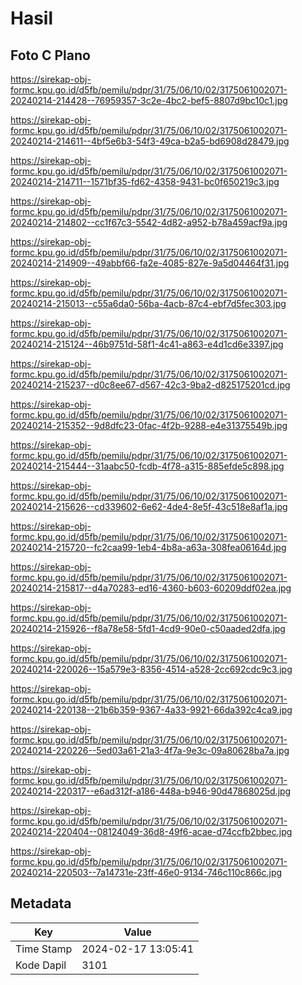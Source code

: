 # Hasil

## Foto C Plano

https://sirekap-obj-formc.kpu.go.id/d5fb/pemilu/pdpr/31/75/06/10/02/3175061002071-20240214-214428--76959357-3c2e-4bc2-bef5-8807d9bc10c1.jpg

https://sirekap-obj-formc.kpu.go.id/d5fb/pemilu/pdpr/31/75/06/10/02/3175061002071-20240214-214611--4bf5e6b3-54f3-49ca-b2a5-bd6908d28479.jpg

https://sirekap-obj-formc.kpu.go.id/d5fb/pemilu/pdpr/31/75/06/10/02/3175061002071-20240214-214711--1571bf35-fd62-4358-9431-bc0f650219c3.jpg

https://sirekap-obj-formc.kpu.go.id/d5fb/pemilu/pdpr/31/75/06/10/02/3175061002071-20240214-214802--cc1f67c3-5542-4d82-a952-b78a459acf9a.jpg

https://sirekap-obj-formc.kpu.go.id/d5fb/pemilu/pdpr/31/75/06/10/02/3175061002071-20240214-214909--49abbf66-fa2e-4085-827e-9a5d04464f31.jpg

https://sirekap-obj-formc.kpu.go.id/d5fb/pemilu/pdpr/31/75/06/10/02/3175061002071-20240214-215013--c55a6da0-56ba-4acb-87c4-ebf7d5fec303.jpg

https://sirekap-obj-formc.kpu.go.id/d5fb/pemilu/pdpr/31/75/06/10/02/3175061002071-20240214-215124--46b9751d-58f1-4c41-a863-e4d1cd6e3397.jpg

https://sirekap-obj-formc.kpu.go.id/d5fb/pemilu/pdpr/31/75/06/10/02/3175061002071-20240214-215237--d0c8ee67-d567-42c3-9ba2-d825175201cd.jpg

https://sirekap-obj-formc.kpu.go.id/d5fb/pemilu/pdpr/31/75/06/10/02/3175061002071-20240214-215352--9d8dfc23-0fac-4f2b-9288-e4e31375549b.jpg

https://sirekap-obj-formc.kpu.go.id/d5fb/pemilu/pdpr/31/75/06/10/02/3175061002071-20240214-215444--31aabc50-fcdb-4f78-a315-885efde5c898.jpg

https://sirekap-obj-formc.kpu.go.id/d5fb/pemilu/pdpr/31/75/06/10/02/3175061002071-20240214-215626--cd339602-6e62-4de4-8e5f-43c518e8af1a.jpg

https://sirekap-obj-formc.kpu.go.id/d5fb/pemilu/pdpr/31/75/06/10/02/3175061002071-20240214-215720--fc2caa99-1eb4-4b8a-a63a-308fea06164d.jpg

https://sirekap-obj-formc.kpu.go.id/d5fb/pemilu/pdpr/31/75/06/10/02/3175061002071-20240214-215817--d4a70283-ed16-4360-b603-60209ddf02ea.jpg

https://sirekap-obj-formc.kpu.go.id/d5fb/pemilu/pdpr/31/75/06/10/02/3175061002071-20240214-215926--f8a78e58-5fd1-4cd9-90e0-c50aaded2dfa.jpg

https://sirekap-obj-formc.kpu.go.id/d5fb/pemilu/pdpr/31/75/06/10/02/3175061002071-20240214-220026--15a579e3-8356-4514-a528-2cc692cdc9c3.jpg

https://sirekap-obj-formc.kpu.go.id/d5fb/pemilu/pdpr/31/75/06/10/02/3175061002071-20240214-220138--21b6b359-9367-4a33-9921-66da392c4ca9.jpg

https://sirekap-obj-formc.kpu.go.id/d5fb/pemilu/pdpr/31/75/06/10/02/3175061002071-20240214-220226--5ed03a61-21a3-4f7a-9e3c-09a80628ba7a.jpg

https://sirekap-obj-formc.kpu.go.id/d5fb/pemilu/pdpr/31/75/06/10/02/3175061002071-20240214-220317--e6ad312f-a186-448a-b946-90d47868025d.jpg

https://sirekap-obj-formc.kpu.go.id/d5fb/pemilu/pdpr/31/75/06/10/02/3175061002071-20240214-220404--08124049-36d8-49f6-acae-d74ccfb2bbec.jpg

https://sirekap-obj-formc.kpu.go.id/d5fb/pemilu/pdpr/31/75/06/10/02/3175061002071-20240214-220503--7a14731e-23ff-46e0-9134-746c110c866c.jpg


## Metadata

| Key        | Value               |
| ---------- | ------------------- |
| Time Stamp | 2024-02-17 13:05:41 |
| Kode Dapil | 3101                |



